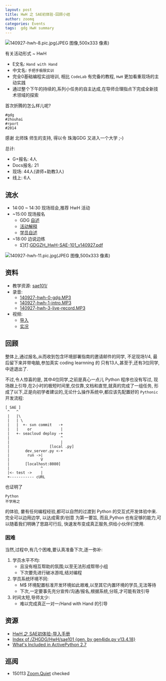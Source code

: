 ```yaml
---
layout: post
title: HwH 之 SAE初体验-回顾小结
author: zoomq
categories: Events
tags:  gdg HwH summary
---
```



![140927-hwh-8.pic.jpg(JPEG 图像,500x333 像素)](http://0.zoomquiet.top/ZQCollection/foto/140927-hwh-8.pic.jpg?imageMogr2/crop/!900x600a70a100|imageView2/2/w/500|watermark/2/text/Wm9vbS5RdWlldA==/fill/V2hpdGU=/fontsize/400/dissolve/85)

有关活动形式 ~ HwH

- E文名: `Hand with Hand`
- 中文名: `手把手极限实训`
- 完全0基础编程实战培训, 相比 `CodeLab` 有完备的教程, `HwH` 更加看重现场的主动实践
- 通过整个下午的持续的,系列小任务的自主达成,在导师合理指点下完成全新技术领域的探索

首次折腾的怎么样儿呢?

    #gdg 
    #zhouhai
    #rport
    #2014

<!--more-->

感谢 北师珠 师生的支持, 得以令 珠海GDG 又进入一个大学 ;-)


总计:

- G+报名: 4人
- Docs报名: 21
- 现场: 44人(讲师+助教3人)
- 线上: 6人


## 流水

- 14:00 ~ 14:30 现场班会,推荐 HwH 活动
- ~15:00 现场报名
    + GDG [自述](http://0.zoomquiet.top/ZHGDG/2014/140927-hwh-sae/140927-hwh-0-gdg.MP3)
    + [活动解释](http://0.zoomquiet.top/ZHGDG/2014/140927-hwh-sae/140927-hwh-1-intro.MP3)
    + [学员自述](http://0.zoomquiet.top/ZHGDG/2014/140927-hwh-sae/140927-hwh-2-intro-self.MP3)
- ~18:00 边说边练
    + 幻灯:[GDGZH_HwH-SAE-101_v140927.pdf](http://0.zoomquiet.top/ZHGDG/HwH/sae101/GDGZH_HwH-SAE-101_v140927.pdf)

![140927-hwh-11.pic.jpg(JPEG 图像,500x333 像素)](http://0.zoomquiet.top/ZQCollection/foto/140927-hwh-11.pic.jpg?imageMogr2/crop/!900x600a150a200|imageView2/2/w/500|watermark/2/text/Wm9vbS5RdWlldA==/fill/V2hpdGU=/fontsize/400/dissolve/85)


## 资料

- 教学资源: [sae101/](http://0.zoomquiet.top/ZHGDG/HwH/sae101)
- 录音:
    + [140927-hwh-0-gdg.MP3](http://0.zoomquiet.top/ZHGDG/2014/140927-hwh-sae/140927-hwh-0-gdg.MP3)
    + [140927-hwh-1-intro.MP3](http://0.zoomquiet.top/ZHGDG/2014/140927-hwh-sae/140927-hwh-1-intro.MP3)
    + [140927-hwh-3-live-record.MP3](http://0.zoomquiet.top/ZHGDG/2014/140927-hwh-sae/140927-hwh-3-live-record.MP3)
- 视频:
    - [导入](https://www.youtube.com/watch?v=f0twLKylinA)
    - [实况](https://www.youtube.com/watch?v=rzi5A8IRadk)

## 回顾

整体上,通过报名,从而收到包含环境部署指南的邀请邮件的同学,
不足现场1/4, 最后留下来并带电脑,参加真实 coding learnning 的
只有13人,甚至于,还有3位同学,中途退出了.

不过,令人惊喜的是, 其中4位同学,之前是真心一点儿 Python 程序也没有写过,
现场跟上引导,在2小时的极短时间里,仅仅靠,文档和直觉,就真的完成了一组任务,
形成了以下,正是向初学者建议的,无论什么操作系统中,都应该先配置好的 `Pythonic`
开发流程:

    [ SAE ]
     ^   ^
     |   |\
     |   | \
     |   |  +- svn commit   -+
     |   |    or             |
     |   +- seacloud deploy -+
     |                       ^
     |                       |
     |                  [local .py]
     |       dev_server.py <-+
     |        run ->|
     |              V
     |       [localhost:8080]
     |              ^
     |<- test ->    |        
     +----------- cURL        


也证明了
    
    Python
    不学用之

的体验, 嘦有任何编程经验,都可以自然的过渡到 Python 的交互式开发体验中来.
完全可以边用边学, 以达成需求/创意 为第一要旨,
而且,Python 也有足够的能力,可以随着我们明确了思路可行后,
快速发布变成真正服务,供给小伙伴们使用.

### 困难

当然,过程中,有几个困难,要认真准备下次,逐一弥补:

1. 学员水平不均:
    - 且没有相互帮助的氛围;以至无法形成帮带小组
    - 下次要先进行破冰游戏,结对编程
2. 学员系统环境不同:
    - M$ 环境配置标准开发环境如此艰难,以至其它内置环境的学员,无法等待
    - 下次,一定要事先充分宣传/沟通/报名,根据系统,分班,才可能有效引导
3. 时间太短,导师太少:
    - 难以完成真正一对一/Hand with Hand 的引导  


## 资源

- [HwH 之 SAE初体验-导入手册](http://blog.zhgdg.org/2014-09/hwh-sae-pre-guider/)
- [Index of /ZHGDG/HwH/sae101 {gen. by gen4idx.py v13.4.18}](http://res.zoomquiet.io/ZHGDG/HwH/sae101/index.html)
- [What's Included in ActivePython 2.7](http://docs.activestate.com/activepython/2.7/whatsincluded.html)




## 巡阅
- 150113 [Zoom.Quiet](http://zoomquiet.io/) checked






